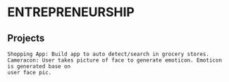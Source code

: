 # ENTREPRENEURSHIP

## Projects
    Shopping App: Build app to auto detect/search in grocery stores.
    Cameracon: User takes picture of face to generate emoticon. Emoticon is generated base on
    user face pic.
    

